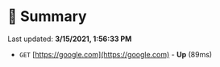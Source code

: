 # 📖 Summary
Last updated: **3/15/2021, 1:56:33 PM**

- `GET` [https://google.com](https://google.com) - **Up** (89ms)
